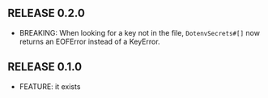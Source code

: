 ## RELEASE 0.2.0

* BREAKING: When looking for a key not in the file, `DotenvSecrets#[]` now returns an EOFError instead of a KeyError.

## RELEASE 0.1.0

* FEATURE: it exists
